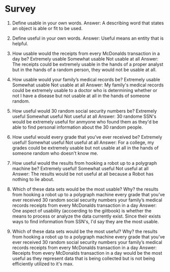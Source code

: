 # Survey

1) Define usable in your own words.
  Answer: A describing word that states an object is able or fit to be used.

2) Define useful in your own words.
  Answer: Useful means an entity that is helpful.

3) How usable would the receipts from every McDonalds transaction in a day be?
    Extremely usable
    Somewhat usable
    Not usable at all
  Answer: The receipts could be extremely usable in the hands of a proper analyst but in the hands of a random person, they would not be usable at all.

4) How usable would your family’s medical records be?
    Extremely usable
    Somewhat usable
    Not usable at all
  Answer: My family's medical records could be extremely usable to a doctor who is determining whether or not I have a disease but not usable at all in the hands of someone random.

5) How useful would 30 random social security numbers be?
    Extremely useful
    Somewhat useful
    Not useful at all
  Answer: 30 randome SSN's would be extremely useful for anmyone who found them as they'd be able to find personal information about the 30 random people.


6) How useful would every grade that you’ve ever received be?
    Extremely useful!
    Somewhat useful
    Not useful at all
  Answer: For a college, my grades could be extremely usable but not usable at all in the hands of someone random who doesn't know me.


7) How useful would the results from hooking a robot up to a polygraph machine be?
    Extremely useful!
    Somewhat useful
    Not useful at all
  Answer: The results would be not useful at all because a Robot has nothing to lie about.

8) Which of these data sets would be the most usable? Why?
    the results from hooking a robot up to a polygraph machine
    every grade that you’ve ever received
    30 random social security numbers
    your family’s medical records
    receipts from every McDonalds transaction in a day
  Answer: One aspect of usability (accoerding to the giitbook) is whether the means to process or analyze the data currently exist. Since their exists ways to find information from SSN's, I'd say they are the most usable.

9) Which of these data sets would be the most useful? Why?
    the results from hooking a robot up to a polygraph machine
    every grade that you’ve ever received
    30 random social security numbers
    your family’s medical records
    receipts from every McDonalds transaction in a day
  Answer: Receipts from every McDonalds transaction in a day would be the most useful as they represent data that is being collected but is not being efficiently utilized to it's max.
